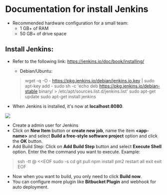 # Documentation for install Jenkins
- Recommended hardware configuration for a small team:
  - 1 GB+ of RAM
  - 50 GB+ of drive space
## Install Jenkins:
- Refer to the following link: https://jenkins.io/doc/book/installing/
  - Debian/Ubuntu:
  > wget -q -O - https://pkg.jenkins.io/debian/jenkins.io.key | sudo apt-key add -
    sudo sh -c 'echo deb https://pkg.jenkins.io/debian-stable binary/ > /etc/apt/sources.list.d/jenkins.list'
    sudo apt-get update
    sudo apt-get install jenkins
    
- When Jenkins is installed, it's now at **localhost:8080**.
<img src="https://miro.medium.com/max/1338/1*5ZOLIml6glgTRPmImNsFoA.png" />

- Create a admin user for Jenkins
- Click on **New Item** button or **create new job**, name the item **\<app-name\>** and select **Build a free-style software project** option and click the **OK** button.
- Add Build Step: Click on **Add Build Step** button and select **Execute Shell** option. Enter the the command you want to execute. Example:
> ssh -tt <your-name>@<ip-server> <<EOF
  sudo -s
  cd <absolute-path-to-your-app>
  git pull
  npm install
  pm2 restart all
  exit
  exit
  EOF
  
- Now when you want to build, you only need to click **Build now**.
- You can configure more plugin like **Bitbucket Plugin** and webhook for auto deployment.
